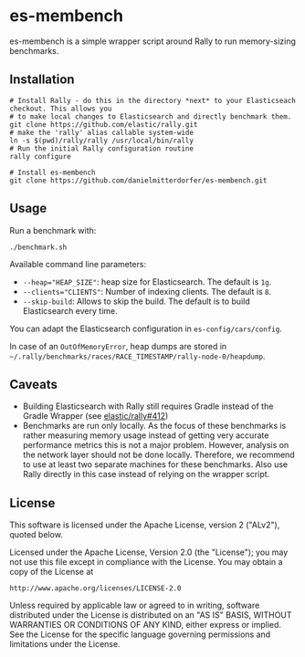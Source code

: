 es-membench
===========

es-membench is a simple wrapper script around Rally to run memory-sizing benchmarks.

Installation
------------

```
# Install Rally - do this in the directory *next* to your Elasticseach checkout. This allows you 
# to make local changes to Elasticsearch and directly benchmark them.
git clone https://github.com/elastic/rally.git
# make the 'rally' alias callable system-wide
ln -s $(pwd)/rally/rally /usr/local/bin/rally
# Run the initial Rally configuration routine
rally configure

# Install es-membench
git clone https://github.com/danielmitterdorfer/es-membench.git
```

Usage
-----

Run a benchmark with:

```
./benchmark.sh
```

Available command line parameters:

* `--heap="HEAP_SIZE"`: heap size for Elasticsearch. The default is `1g`.
* `--clients="CLIENTS"`: Number of indexing clients. The default is `8`.
* `--skip-build`: Allows to skip the build. The default is to build Elasticsearch every time.

You can adapt the Elasticsearch configuration in `es-config/cars/config`.

In case of an `OutOfMemoryError`, heap dumps are stored in `~/.rally/benchmarks/races/RACE_TIMESTAMP/rally-node-0/heapdump`.

Caveats
-------

* Building Elasticsearch with Rally still requires Gradle instead of the Gradle Wrapper (see [elastic/rally#412](https://github.com/elastic/rally/issues/412))
* Benchmarks are run only locally. As the focus of these benchmarks is rather measuring memory usage instead of getting very accurate performance metrics this is not a major problem. However, analysis on the network layer should not be done locally. Therefore, we recommend to use at least two separate machines for these benchmarks. Also use Rally directly in this case instead of relying on the wrapper script. 

License
-------
 
This software is licensed under the Apache License, version 2 ("ALv2"), quoted below.

Licensed under the Apache License, Version 2.0 (the "License"); you may not
use this file except in compliance with the License. You may obtain a copy of
the License at

    http://www.apache.org/licenses/LICENSE-2.0

Unless required by applicable law or agreed to in writing, software
distributed under the License is distributed on an "AS IS" BASIS, WITHOUT
WARRANTIES OR CONDITIONS OF ANY KIND, either express or implied. See the
License for the specific language governing permissions and limitations under
the License.
